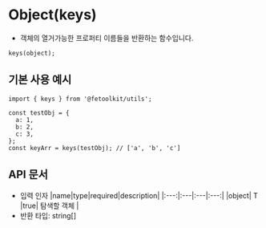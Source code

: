 # Object(keys)

- 객체의 열거가능한 프로퍼티 이름들을 반환하는 함수입니다.

```tsx
keys(object);
```

## 기본 사용 예시

```tsx
import { keys } from '@fetoolkit/utils';

const testObj = {
  a: 1,
  b: 2,
  c: 3,
};
const keyArr = keys(testObj); // ['a', 'b', 'c']
```

## API 문서

- 입력 인자
  |name|type|required|description|
  |:---:|:---|:---|:---:|
  |object| T |true| 탐색할 객체 |
- 반환 타입: string[]
